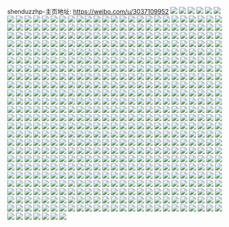 shenduzzhp-主页地址: https://weibo.com/u/3037109952 
![](https://wx4.sinaimg.cn/mw2000/b5069ec0gy1h9kgmlq6igj22d2340x6r.jpg) 
![](https://wx4.sinaimg.cn/mw2000/b5069ec0gy1h9kgmghjhcj22c0340qv5.jpg) 
![](https://wx4.sinaimg.cn/mw2000/b5069ec0gy1h9kgmvv9jvj22c0340npf.jpg) 
![](https://wx4.sinaimg.cn/mw2000/b5069ec0gy1h9kgmy8u1ej22c03407wk.jpg) 
![](https://wx4.sinaimg.cn/mw2000/b5069ec0gy1h9kgmz6b8mj22bm2bmhdt.jpg) 
![](https://wx4.sinaimg.cn/mw2000/b5069ec0gy1h9kgmq5axxj22c0340b2b.jpg) 
![](https://wx4.sinaimg.cn/mw2000/b5069ec0gy1h9kgn7qcy0j22c0340kjm.jpg) 
![](https://wx4.sinaimg.cn/mw2000/b5069ec0gy1h9kgn0vej4j22c02c0hdu.jpg) 
![](https://wx4.sinaimg.cn/mw2000/b5069ec0gy1h9kgn3l144j22c0340b2b.jpg) 
![](https://wx4.sinaimg.cn/mw2000/b5069ec0gy1h9kgn8yw95j21a51a5e81.jpg) 
![](https://wx4.sinaimg.cn/mw2000/b5069ec0gy1h9kgjwz8a5j22c03401kz.jpg) 
![](https://wx4.sinaimg.cn/mw2000/b5069ec0gy1h9kgjt378pj21sc2ds1ky.jpg) 
![](https://wx4.sinaimg.cn/mw2000/b5069ec0gy1h9kgk1ruxcj22c0340qv6.jpg) 
![](https://wx4.sinaimg.cn/mw2000/b5069ec0gy1h9kgjrk9v7j23402c0npf.jpg) 
![](https://wx4.sinaimg.cn/mw2000/b5069ec0gy1h9kgjl8d2xj22c0340x6r.jpg) 
![](https://wx4.sinaimg.cn/mw2000/b5069ec0gy1h9kgjzx2txj23402c0hdv.jpg) 
![](https://wx4.sinaimg.cn/mw2000/b5069ec0gy1h9kgk5brq3j20n00ujdlg.jpg) 
![](https://wx4.sinaimg.cn/mw2000/b5069ec0gy1h9kgk3rpr8j22c0340npd.jpg) 
![](https://wx4.sinaimg.cn/mw2000/b5069ec0gy1h9kgk4qmuvj22c0340b2a.jpg) 
![](https://wx4.sinaimg.cn/mw2000/b5069ec0gy1h6xiqacc4lj223u35re82.jpg) 
![](https://wx4.sinaimg.cn/mw2000/b5069ec0gy1h6xiqk6xcoj24t8cjk7x4.jpg) 
![](https://wx4.sinaimg.cn/mw2000/b5069ec0gy1h6xir3f50sj223u35sn5u.jpg) 
![](https://wx4.sinaimg.cn/mw2000/b5069ec0gy1h6xiqzs7msj223u35sdlh.jpg) 
![](https://wx4.sinaimg.cn/mw2000/b5069ec0gy1h6xir7pgmfj223u35s4qr.jpg) 
![](https://wx4.sinaimg.cn/mw2000/b5069ec0gy1h6xiqst8f4j236c248u0y.jpg) 
![](https://wx4.sinaimg.cn/mw2000/b5069ec0gy1h6xirl7jdbj22c02c0hdt.jpg) 
![](https://wx4.sinaimg.cn/mw2000/b5069ec0gy1h6xiqp16gmj25eo3lshe2.jpg) 
![](https://wx4.sinaimg.cn/mw2000/b5069ec0gy1h6xir9g23rj21j01j0tbw.jpg) 
![](https://wx4.sinaimg.cn/mw2000/b5069ec0gy1h6xiqw2zr4j224836c4qq.jpg) 
![](https://wx4.sinaimg.cn/mw2000/b5069ec0gy1h6xirb71jzj22c02c0hdt.jpg) 
![](https://wx4.sinaimg.cn/mw2000/b5069ec0gy1h6xirfmbr0j25eo3lse87.jpg) 
![](https://wx4.sinaimg.cn/mw2000/b5069ec0gy1h6xirjc53sj247s2t4e87.jpg) 
![](https://wx4.sinaimg.cn/mw2000/b5069ec0gy1h6xirmzqa4j22801o07wi.jpg) 
![](https://wx4.sinaimg.cn/mw2000/b5069ec0gy1h6xiroudvej23402c07wh.jpg) 
![](https://wx4.sinaimg.cn/mw2000/b5069ec0gy1h6ksrkhn2nj23402c0qv6.jpg) 
![](https://wx4.sinaimg.cn/mw2000/b5069ec0gy1h6ksrt2wnzj22c034013o.jpg) 
![](https://wx4.sinaimg.cn/mw2000/b5069ec0gy1h6ksroj7hsj23402c07wj.jpg) 
![](https://wx4.sinaimg.cn/mw2000/b5069ec0gy1h6ksrxva68j23402c0qv7.jpg) 
![](https://wx4.sinaimg.cn/mw2000/b5069ec0gy1h6kssnope3j22c0340kjn.jpg) 
![](https://wx4.sinaimg.cn/mw2000/b5069ec0gy1h6kss90gdvj22c0340npf.jpg) 
![](https://wx4.sinaimg.cn/mw2000/b5069ec0gy1h6ksrfz0dlj22c0340b2a.jpg) 
![](https://wx4.sinaimg.cn/mw2000/b5069ec0gy1h6kssbu1etj22eb1tw4qq.jpg) 
![](https://wx4.sinaimg.cn/mw2000/b5069ec0gy1h6ksryz4j1j20u0140ai1.jpg) 
![](https://wx4.sinaimg.cn/mw2000/b5069ec0gy1h6bx356475j20u0140tgm.jpg) 
![](https://wx4.sinaimg.cn/mw2000/b5069ec0gy1h6bx3cheigj222n34ohdu.jpg) 
![](https://wx4.sinaimg.cn/mw2000/b5069ec0gy1h6bx33y2w6j216f1491f1.jpg) 
![](https://wx4.sinaimg.cn/mw2000/b5069ec0gy1h6bx3nkkouj22ds1scb2a.jpg) 
![](https://wx4.sinaimg.cn/mw2000/b5069ec0gy1h6bx3rznf2j21o01o0hdu.jpg) 
![](https://wx4.sinaimg.cn/mw2000/b5069ec0gy1h6bx31tdkkj20w90nngre.jpg) 
![](https://wx4.sinaimg.cn/mw2000/b5069ec0gy1h6bx40j7itj22c0340qv5.jpg) 
![](https://wx4.sinaimg.cn/mw2000/b5069ec0gy1h6bx48zfkaj22c0340e81.jpg) 
![](https://wx4.sinaimg.cn/mw2000/b5069ec0gy1h6bx49u14sj20ku0ku0t6.jpg) 
![](https://wx4.sinaimg.cn/mw2000/b5069ec0gy1h6bx4cc0oej22hw1vfqv5.jpg) 
![](https://wx4.sinaimg.cn/mw2000/b5069ec0gy1h6bx4gnyktj216o0sgjtd.jpg) 
![](https://wx4.sinaimg.cn/mw2000/b5069ec0gy1h4yl8tfpuxj22c0340e82.jpg) 
![](https://wx4.sinaimg.cn/mw2000/b5069ec0gy1h4yl9ok6wgj22c0340qv5.jpg) 
![](https://wx4.sinaimg.cn/mw2000/b5069ec0gy1h4yl8xeq2lj23402c04qp.jpg) 
![](https://wx4.sinaimg.cn/mw2000/b5069ec0gy1h4yl9m3z2ij22c0340e81.jpg) 
![](https://wx4.sinaimg.cn/mw2000/b5069ec0gy1h4yl96pn4oj23402c04qs.jpg) 
![](https://wx4.sinaimg.cn/mw2000/b5069ec0gy1h4yl9iavsmj22c0340k8z.jpg) 
![](https://wx4.sinaimg.cn/mw2000/b5069ec0gy1h4yl8m5ejjj22c0340b2b.jpg) 
![](https://wx4.sinaimg.cn/mw2000/b5069ec0gy1h4yl9n3x2xj228a2z27qs.jpg) 
![](https://wx4.sinaimg.cn/mw2000/b5069ec0gy1h4yl9ph82dj22792xoqne.jpg) 
![](https://wx4.sinaimg.cn/mw2000/b5069ec0gy1h4yl9hhp7hj22c0340e82.jpg) 
![](https://wx4.sinaimg.cn/mw2000/b5069ec0gy1h4yl9cevz9j22c0340kjm.jpg) 
![](https://wx4.sinaimg.cn/mw2000/b5069ec0gy1h4yl9kwdwlj22801o0b29.jpg) 
![](https://wx4.sinaimg.cn/mw2000/b5069ec0gy1h4l5ujidi5j20u01kjnay.jpg) 
![](https://wx4.sinaimg.cn/mw2000/b5069ec0gy1h4l5uq69moj20u0140thu.jpg) 
![](https://wx4.sinaimg.cn/mw2000/b5069ec0gy1h4l5um3z7gj20u01410z6.jpg) 
![](https://wx4.sinaimg.cn/mw2000/b5069ec0gy1h4l5us9ry1j20u00u0jxu.jpg) 
![](https://wx4.sinaimg.cn/mw2000/b5069ec0gy1h4l5ukvt5dj20u010q7by.jpg) 
![](https://wx4.sinaimg.cn/mw2000/b5069ec0gy1h4l5urfx0wj20u01av49t.jpg) 
![](https://wx4.sinaimg.cn/mw2000/b5069ec0gy1h4l5ut4v8xj20u01t00yr.jpg) 
![](https://wx4.sinaimg.cn/mw2000/b5069ec0gy1h4l5up5iucj20u014014l.jpg) 
![](https://wx4.sinaimg.cn/mw2000/b5069ec0gy1h4l5unqa77j20u0140q9c.jpg) 
![](https://wx4.sinaimg.cn/mw2000/b5069ec0gy1h4l5umy4uaj20u01407bc.jpg) 
![](https://wx4.sinaimg.cn/mw2000/b5069ec0gy1h2p8ewbdtsj21o01o0b2a.jpg) 
![](https://wx4.sinaimg.cn/mw2000/b5069ec0gy1h2p8fekcizj22c0340u0z.jpg) 
![](https://wx4.sinaimg.cn/mw2000/b5069ec0gy1h2p8eykyk7j21o01o0x6p.jpg) 
![](https://wx4.sinaimg.cn/mw2000/b5069ec0gy1h2p8f0wtzej21ny1o0b2b.jpg) 
![](https://wx4.sinaimg.cn/mw2000/b5069ec0gy1h2p8fab7p1j21o01o0b2a.jpg) 
![](https://wx4.sinaimg.cn/mw2000/b5069ec0gy1h2p8fcn9nfj21o02804qq.jpg) 
![](https://wx4.sinaimg.cn/mw2000/b5069ec0gy1h2p8h6ja21j20tz0mind2.jpg) 
![](https://wx4.sinaimg.cn/mw2000/b5069ec0gy1h2p8f37v8dj21o01o07wj.jpg) 
![](https://wx4.sinaimg.cn/mw2000/b5069ec0gy1h2p8evdf8nj22801o04qr.jpg) 
![](https://wx4.sinaimg.cn/mw2000/b5069ec0gy1h2p8ffdvs8j21h41fihdt.jpg) 
![](https://wx4.sinaimg.cn/mw2000/b5069ec0gy1h2p8f5ai5zj22c0340kjm.jpg) 
![](https://wx4.sinaimg.cn/mw2000/b5069ec0gy1h2p8f3t6eqj20u0140qd9.jpg) 
![](https://wx4.sinaimg.cn/mw2000/b5069ec0gy1h2p8f79qupj22c0340x6r.jpg) 
![](https://wx4.sinaimg.cn/mw2000/b5069ec0gy1h1maoo8d53j22c0340hdv.jpg) 
![](https://wx4.sinaimg.cn/mw2000/b5069ec0gy1h1maottr3vj22c0340npe.jpg) 
![](https://wx4.sinaimg.cn/mw2000/b5069ec0gy1h1maog64vwj21yi1yi1ky.jpg) 
![](https://wx4.sinaimg.cn/mw2000/b5069ec0gy1h1maovj3gbj22c03401l0.jpg) 
![](https://wx4.sinaimg.cn/mw2000/b5069ec0gy1h1maorksxlj22c0340qv5.jpg) 
![](https://wx4.sinaimg.cn/mw2000/b5069ec0gy1h1maoyeffgj22c0340qv7.jpg) 
![](https://wx4.sinaimg.cn/mw2000/b5069ec0gy1h1maojig8sj22by33z7wj.jpg) 
![](https://wx4.sinaimg.cn/mw2000/b5069ec0gy1h1maok86nzj22c0340hdt.jpg) 
![](https://wx4.sinaimg.cn/mw2000/b5069ec0gy1h15h70jq4tj20u00u0gud.jpg) 
![](https://wx4.sinaimg.cn/mw2000/b5069ec0gy1h15h6ucdwej21400u0795.jpg) 
![](https://wx4.sinaimg.cn/mw2000/b5069ec0gy1h15h6wne6oj20u00u0dlb.jpg) 
![](https://wx4.sinaimg.cn/mw2000/b5069ec0gy1h15h6tdmdrj20u00u0qa6.jpg) 
![](https://wx4.sinaimg.cn/mw2000/b5069ec0gy1h15h6ys6poj20u0190adq.jpg) 
![](https://wx4.sinaimg.cn/mw2000/b5069ec0gy1h0ynedald8j22c0340u0z.jpg) 
![](https://wx4.sinaimg.cn/mw2000/b5069ec0gy1h0ynekaylpj228n2zj1l0.jpg) 
![](https://wx4.sinaimg.cn/mw2000/b5069ec0gy1h0ynefv0qgj20wi1lstlp.jpg) 
![](https://wx4.sinaimg.cn/mw2000/b5069ec0gy1h0yne0m9t3j22c0340hdw.jpg) 
![](https://wx4.sinaimg.cn/mw2000/b5069ec0gy1h0ynei9xhpj22c0340e85.jpg) 
![](https://wx4.sinaimg.cn/mw2000/b5069ec0gy1h0yneodzdsj22842yu000.jpg) 
![](https://wx4.sinaimg.cn/mw2000/b5069ec0gy1h0ynevn1bfj20wi1ls12r.jpg) 
![](https://wx4.sinaimg.cn/mw2000/b5069ec0gy1h0yne8wyprj22bc334npf.jpg) 
![](https://wx4.sinaimg.cn/mw2000/b5069ec0gy1h0yneuqc8cj22c02c0hdw.jpg) 
![](https://wx4.sinaimg.cn/mw2000/b5069ec0gy1h0ym2o13bqj21s6280kjm.jpg) 
![](https://wx4.sinaimg.cn/mw2000/b5069ec0gy1h0ym2035haj23404o0e86.jpg) 
![](https://wx4.sinaimg.cn/mw2000/b5069ec0gy1h0ym2fn1jbj22o0400x6s.jpg) 
![](https://wx4.sinaimg.cn/mw2000/b5069ec0gy1h0ym2blleyj23402c0u10.jpg) 
![](https://wx4.sinaimg.cn/mw2000/b5069ec0gy1gyzhr77b8yj21qz2c0b2a.jpg) 
![](https://wx4.sinaimg.cn/mw2000/b5069ec0gy1gyzhrc2610j22aa31phdv.jpg) 
![](https://wx4.sinaimg.cn/mw2000/b5069ec0gy1gyzhrae5rjj22c0340hdt.jpg) 
![](https://wx4.sinaimg.cn/mw2000/b5069ec0gy1gyzhrfiefbj22c03407wk.jpg) 
![](https://wx4.sinaimg.cn/mw2000/b5069ec0gy1gyzhr8fxnij22c02c01ky.jpg) 
![](https://wx4.sinaimg.cn/mw2000/b5069ec0gy1gyzhrhyq66j22c0340kjm.jpg) 
![](https://wx4.sinaimg.cn/mw2000/b5069ec0gy1gyzhrk47shj22c0340kjl.jpg) 
![](https://wx4.sinaimg.cn/mw2000/b5069ec0gy1gyzhrkvsuxj21lq25sno4.jpg) 
![](https://wx4.sinaimg.cn/mw2000/b5069ec0gy1gyzhrnhwe2j22c0340b29.jpg) 
![](https://wx4.sinaimg.cn/mw2000/b5069ec0gy1gydosn1zeoj22c02c0qv6.jpg) 
![](https://wx4.sinaimg.cn/mw2000/b5069ec0gy1gydosjg3t8j2340340e87.jpg) 
![](https://wx4.sinaimg.cn/mw2000/b5069ec0gy1gydosfad1oj22c02c0qv6.jpg) 
![](https://wx4.sinaimg.cn/mw2000/b5069ec0gy1gydosok9wnj23402c0qv6.jpg) 
![](https://wx4.sinaimg.cn/mw2000/b5069ec0gy1gydoss7eofj20lc0sgn5m.jpg) 
![](https://wx4.sinaimg.cn/mw2000/b5069ec0gy1gydosutvzbj22c03407wi.jpg) 
![](https://wx4.sinaimg.cn/mw2000/b5069ec0gy1gydosl46p1j21w01w04qp.jpg) 
![](https://wx4.sinaimg.cn/mw2000/b5069ec0gy1gydostlgc6j22c0340b2b.jpg) 
![](https://wx4.sinaimg.cn/mw2000/b5069ec0gy1gydosro3mwj22c03407wj.jpg) 
![](https://wx4.sinaimg.cn/mw2000/b5069ec0gy1gydoswnabpj22c02c0hdu.jpg) 
![](https://wx4.sinaimg.cn/mw2000/b5069ec0gy1gydosqa5jij22c0340qv7.jpg) 
![](https://wx4.sinaimg.cn/mw2000/b5069ec0gy1gxqfet1legj21wx1wx4qq.jpg) 
![](https://wx4.sinaimg.cn/mw2000/b5069ec0gy1gxqfev4hauj22c03401kz.jpg) 
![](https://wx4.sinaimg.cn/mw2000/b5069ec0gy1gxqff322nqj227b27bhdv.jpg) 
![](https://wx4.sinaimg.cn/mw2000/b5069ec0gy1gxqff0m2bjj2340340qva.jpg) 
![](https://wx4.sinaimg.cn/mw2000/b5069ec0gy1gxqfepb7ytj20sg0lcwkh.jpg) 
![](https://wx4.sinaimg.cn/mw2000/b5069ec0gy1gxqfem7iesj226n26nb2a.jpg) 
![](https://wx4.sinaimg.cn/mw2000/b5069ec0gy1gxqfeo58kpj225y1moe82.jpg) 
![](https://wx4.sinaimg.cn/mw2000/b5069ec0gy1gxqff7i7ujj22c0340e83.jpg) 
![](https://wx4.sinaimg.cn/mw2000/b5069ec0gy1gxqff5yjp1j23402c04qr.jpg) 
![](https://wx4.sinaimg.cn/mw2000/b5069ec0gy1gxmpitmou5j20sg0lc7dw.jpg) 
![](https://wx4.sinaimg.cn/mw2000/b5069ec0gy1gxmpim6pvtj22c0340u0y.jpg) 
![](https://wx4.sinaimg.cn/mw2000/b5069ec0gy1gxmpisg2fcj22c0340qv6.jpg) 
![](https://wx4.sinaimg.cn/mw2000/b5069ec0gy1gxmpiuw5pqj20sg0lcgro.jpg) 
![](https://wx4.sinaimg.cn/mw2000/b5069ec0gy1gwuqmtgifvj22c0340qv6.jpg) 
![](https://wx4.sinaimg.cn/mw2000/b5069ec0gy1gwuqmabgf0j22c0340npd.jpg) 
![](https://wx4.sinaimg.cn/mw2000/b5069ec0gy1gwuqmjtxynj23402c0kjo.jpg) 
![](https://wx4.sinaimg.cn/mw2000/b5069ec0gy1gwuqmmf7owj22c0340npd.jpg) 
![](https://wx4.sinaimg.cn/mw2000/b5069ec0gy1gwuqm7znr4j22c03404qt.jpg) 
![](https://wx4.sinaimg.cn/mw2000/b5069ec0gy1gwuqmzyll0j21400u0tbl.jpg) 
![](https://wx4.sinaimg.cn/mw2000/b5069ec0gy1gwuqmvss6uj20ku0rs42i.jpg) 
![](https://wx4.sinaimg.cn/mw2000/b5069ec0gy1gwuqmpw6hwj22c0340qv6.jpg) 
![](https://wx4.sinaimg.cn/mw2000/b5069ec0gy1gwuqn324vzj23402c0e83.jpg) 
![](https://wx4.sinaimg.cn/mw2000/b5069ec0gy1gwuqmywnu8j22c03404qr.jpg) 
![](https://wx4.sinaimg.cn/mw2000/b5069ec0gy1gwuqmuhyq8j20u01hc7f5.jpg) 
![](https://wx4.sinaimg.cn/mw2000/b5069ec0gy1gwuqn3lo4bj20qy0qyq5y.jpg) 
![](https://wx4.sinaimg.cn/mw2000/b5069ec0gy1gwheivgw5oj22c0340npe.jpg) 
![](https://wx4.sinaimg.cn/mw2000/b5069ec0gy1gwhel637u5j2340340e85.jpg) 
![](https://wx4.sinaimg.cn/mw2000/b5069ec0gy1gwhelejlmsj22yo27x7wi.jpg) 
![](https://wx4.sinaimg.cn/mw2000/b5069ec0gy1gwhelf1i0nj20n00uoqaw.jpg) 
![](https://wx4.sinaimg.cn/mw2000/b5069ec0gy1gwhe54hckcj20sg16oti6.jpg) 
![](https://wx4.sinaimg.cn/mw2000/b5069ec0gy1gwheib6o63j22c03401ky.jpg) 
![](https://wx4.sinaimg.cn/mw2000/b5069ec0gy1gwhef9r8lwj21o0280b2a.jpg) 
![](https://wx4.sinaimg.cn/mw2000/b5069ec0gy1gwhelic51nj21wm1wmu0x.jpg) 
![](https://wx4.sinaimg.cn/mw2000/b5069ec0gy1gwhelk46oyj225m2vikjm.jpg) 
![](https://wx4.sinaimg.cn/mw2000/b5069ec0gy1gwhell5lvuj216o1kwb0c.jpg) 
![](https://wx4.sinaimg.cn/mw2000/b5069ec0gy1gwhelmm9wtj23402cykjn.jpg) 
![](https://wx4.sinaimg.cn/mw2000/b5069ec0gy1gwhelno5lij22801rnnpd.jpg) 
![](https://wx4.sinaimg.cn/mw2000/b5069ec0gy1gwhelpcihvj22c0340qv7.jpg) 
![](https://wx4.sinaimg.cn/mw2000/003jxp2ogy1gvjpstuf4nj60tz13zk5v02.jpg) 
![](https://wx4.sinaimg.cn/mw2000/003jxp2ogy1gvjpsxribzj60tz0tz4dy02.jpg) 
![](https://wx4.sinaimg.cn/mw2000/003jxp2ogy1gvjpsm4ch9j62c0340kjm02.jpg) 
![](https://wx4.sinaimg.cn/mw2000/003jxp2ogy1gvjpssz8dtj622o340x6r02.jpg) 
![](https://wx4.sinaimg.cn/mw2000/003jxp2ogy1gvjpsqimx6j61o020p4qp02.jpg) 
![](https://wx4.sinaimg.cn/mw2000/003jxp2ogy1gvjpsozd88j623u35s4qr02.jpg) 
![](https://wx4.sinaimg.cn/mw2000/003jxp2ogy1gvjpsr0lu3j60sg0fh7a802.jpg) 
![](https://wx4.sinaimg.cn/mw2000/003jxp2ogy1gvjpswxhaqj62c03407wj02.jpg) 
![](https://wx4.sinaimg.cn/mw2000/003jxp2ogy1gvjpsygxn1j60u00t417p02.jpg) 
![](https://wx4.sinaimg.cn/mw2000/003jxp2ogy1gv05g83tuwj62c02c0e8202.jpg) 
![](https://wx4.sinaimg.cn/mw2000/003jxp2ogy1gv05e3l80gj62bc334u0z02.jpg) 
![](https://wx4.sinaimg.cn/mw2000/003jxp2ogy1gv05fs62qkj6340340b2c02.jpg) 
![](https://wx4.sinaimg.cn/mw2000/003jxp2ogy1gv05eh4zoqj62bc334x6r02.jpg) 
![](https://wx4.sinaimg.cn/mw2000/003jxp2ogy1gv05goiuk1j61o0280kjl02.jpg) 
![](https://wx4.sinaimg.cn/mw2000/003jxp2ogy1gv05grhzujj62c0340e8202.jpg) 
![](https://wx4.sinaimg.cn/mw2000/003jxp2ogy1gv05g5m2r4j62co334x6t02.jpg) 
![](https://wx4.sinaimg.cn/mw2000/003jxp2ogy1gv05gtkisaj62c0340e8202.jpg) 
![](https://wx4.sinaimg.cn/mw2000/003jxp2ogy1gv05e9gj2ej62802807wi02.jpg) 
![](https://wx4.sinaimg.cn/mw2000/b5069ec0gy1gu6bv49vksj22c0340b2b.jpg) 
![](https://wx4.sinaimg.cn/mw2000/b5069ec0gy1gu6bux2tqfj22c0340u0y.jpg) 
![](https://wx4.sinaimg.cn/mw2000/b5069ec0gy1gu6busilmsj20v91jk7fu.jpg) 
![](https://wx4.sinaimg.cn/mw2000/b5069ec0gy1gu6busx5odj20v91jkgsb.jpg) 
![](https://wx4.sinaimg.cn/mw2000/b5069ec0gy1gu6bwud4s0j22c03407wj.jpg) 
![](https://wx4.sinaimg.cn/mw2000/b5069ec0gy1gu6bv5sgr2j22c0340kjm.jpg) 
![](https://wx4.sinaimg.cn/mw2000/b5069ec0gy1gu6buzss3nj22c03401kz.jpg) 
![](https://wx4.sinaimg.cn/mw2000/b5069ec0gy1gu6burpxpuj22c03417wj.jpg) 
![](https://wx4.sinaimg.cn/mw2000/b5069ec0gy1gu6buoy8qkj22d43jgkjm.jpg) 
![](https://wx4.sinaimg.cn/mw2000/b5069ec0gy1gu6butile6j20v91jkwu7.jpg) 
![](https://wx4.sinaimg.cn/mw2000/b5069ec0gy1gu6bumjne9j22c03407wj.jpg) 
![](https://wx4.sinaimg.cn/mw2000/b5069ec0gy1gu6butzkjaj20v91jkn30.jpg) 
![](https://wx4.sinaimg.cn/mw2000/b5069ec0gy1gu6buvl9m4j22c0341qv6.jpg) 
![](https://wx4.sinaimg.cn/mw2000/b5069ec0gy1gu6bwskuwkj23402c0u0y.jpg) 
![](https://wx4.sinaimg.cn/mw2000/b5069ec0gy1gtqwq1muj2j21hc1407wi.jpg) 
![](https://wx4.sinaimg.cn/mw2000/b5069ec0gy1gtqwq3cytlj22801o0qv5.jpg) 
![](https://wx4.sinaimg.cn/mw2000/b5069ec0gy1gtqwut2k23j21yb1gqb2a.jpg) 
![](https://wx4.sinaimg.cn/mw2000/b5069ec0gy1gtqwqbz2hwj22801o0kjl.jpg) 
![](https://wx4.sinaimg.cn/mw2000/b5069ec0gy1gtqwq934ihj228027yqvd.jpg) 
![](https://wx4.sinaimg.cn/mw2000/b5069ec0gy1gtqwpuiv2aj22801o0x6p.jpg) 
![](https://wx4.sinaimg.cn/mw2000/b5069ec0gy1gtqwzx1g00j22802yoqvn.jpg) 
![](https://wx4.sinaimg.cn/mw2000/b5069ec0gy1gtqwup7k38j22802ynqva.jpg) 
![](https://wx4.sinaimg.cn/mw2000/b5069ec0gy1gtqwpz6zbwj235s2dcx6r.jpg) 
![](https://wx4.sinaimg.cn/mw2000/b5069ec0gy1gthw81sviej20ku0rs0vy.jpg) 
![](https://wx4.sinaimg.cn/mw2000/b5069ec0gy1gthw6spf8qj20ku0rswhq.jpg) 
![](https://wx4.sinaimg.cn/mw2000/b5069ec0gy1gthw82rznrj21o0280npd.jpg) 
![](https://wx4.sinaimg.cn/mw2000/b5069ec0gy1gthw6s78hqj21o0280u0x.jpg) 
![](https://wx4.sinaimg.cn/mw2000/b5069ec0gy1gsyxl4ssgbj22c0340hdv.jpg) 
![](https://wx4.sinaimg.cn/mw2000/b5069ec0gy1gsyxldsacsj21sc2ds7wi.jpg) 
![](https://wx4.sinaimg.cn/mw2000/003jxp2ogy1gsyxlf5ldcj61sc2ds7wi02.jpg) 
![](https://wx4.sinaimg.cn/mw2000/b5069ec0gy1gsyxliird1j23402c0hdu.jpg) 
![](https://wx4.sinaimg.cn/mw2000/b5069ec0gy1gsyxlk7jfmj22c0340b2b.jpg) 
![](https://wx4.sinaimg.cn/mw2000/b5069ec0gy1gsyxlxawx1j22c0340e83.jpg) 
![](https://wx4.sinaimg.cn/mw2000/b5069ec0gy1gsyxl8s854j22c03407wj.jpg) 
![](https://wx4.sinaimg.cn/mw2000/b5069ec0gy1gsyxlb7h9gj22c0340qv5.jpg) 
![](https://wx4.sinaimg.cn/mw2000/b5069ec0gy1gsyxlh5naej22c02dakjm.jpg) 
![](https://wx4.sinaimg.cn/mw2000/b5069ec0gy1gsyxlm1nulj22c03404qr.jpg) 
![](https://wx4.sinaimg.cn/mw2000/b5069ec0gy1gsyxl621g5j22c02c0x6p.jpg) 
![](https://wx4.sinaimg.cn/mw2000/b5069ec0gy1gsveydxiu6j21o0280u0x.jpg) 
![](https://wx4.sinaimg.cn/mw2000/b5069ec0gy1gsveymcbzij21pw4ky7wj.jpg) 
![](https://wx4.sinaimg.cn/mw2000/b5069ec0gy1gsveyog7l5j21o0280qv5.jpg) 
![](https://wx4.sinaimg.cn/mw2000/b5069ec0gy1gsvezjkybqj222893ie86.jpg) 
![](https://wx4.sinaimg.cn/mw2000/b5069ec0gy1gsveyvzvqtj22801o07wi.jpg) 
![](https://wx4.sinaimg.cn/mw2000/b5069ec0gy1gsveyy0gw7j21o0280hdt.jpg) 
![](https://wx4.sinaimg.cn/mw2000/b5069ec0gy1gsveyqu8ftj225q25qb2a.jpg) 
![](https://wx4.sinaimg.cn/mw2000/b5069ec0gy1gsveytn7mmj2280280qv7.jpg) 
![](https://wx4.sinaimg.cn/mw2000/b5069ec0gy1gsveykkh9bj231u340nph.jpg) 
![](https://wx4.sinaimg.cn/mw2000/b5069ec0gy1gsvez2szxaj21o0280e81.jpg) 
![](https://wx4.sinaimg.cn/mw2000/b5069ec0gy1gsveyg5argj21go1gohdt.jpg) 
![](https://wx4.sinaimg.cn/mw2000/b5069ec0gy1gsvez3nswsj21o0280u0x.jpg) 
![](https://wx4.sinaimg.cn/mw2000/b5069ec0gy1gsvfi6dtoqj21fn1wvnit.jpg) 
![](https://wx4.sinaimg.cn/mw2000/b5069ec0gy1gsvez4800hj20lw0t8aja.jpg) 
![](https://wx4.sinaimg.cn/mw2000/003jxp2ogy1gsvez4s910j60sg0iytff02.jpg) 
![](https://wx4.sinaimg.cn/mw2000/b5069ec0gy1gsvezk1y5gj20n00fcn1j.jpg) 
![](https://wx4.sinaimg.cn/mw2000/b5069ec0gy1gsvez6g748j22c02c07wj.jpg) 
![](https://wx4.sinaimg.cn/mw2000/b5069ec0gy1gsvfgfqjdsj22c02c04qs.jpg) 
![](https://wx4.sinaimg.cn/mw2000/b5069ec0gy1gss7w3c86vj21o0280e81.jpg) 
![](https://wx4.sinaimg.cn/mw2000/003jxp2ogy1gss7wptbdej61o0280e8102.jpg) 
![](https://wx4.sinaimg.cn/mw2000/003jxp2ogy1grz9z323bdj62c0359b2b02.jpg) 
![](https://wx4.sinaimg.cn/mw2000/b5069ec0gy1grza03vzw4j23402c0x6r.jpg) 
![](https://wx4.sinaimg.cn/mw2000/b5069ec0gy1grz9z6v6xjj22c02c0npe.jpg) 
![](https://wx4.sinaimg.cn/mw2000/b5069ec0gy1grz9zcbybqj23401qy4qq.jpg) 
![](https://wx4.sinaimg.cn/mw2000/b5069ec0gy1grz9zgank1j22c0340e81.jpg) 
![](https://wx4.sinaimg.cn/mw2000/b5069ec0gy1grz9zewc1uj22c02c07wj.jpg) 
![](https://wx4.sinaimg.cn/mw2000/b5069ec0gy1grz9z55aykj22vd25ie83.jpg) 
![](https://wx4.sinaimg.cn/mw2000/b5069ec0gy1grz9za0z11j226g2wlhdv.jpg) 
![](https://wx4.sinaimg.cn/mw2000/b5069ec0gy1grz4vjv1twj22c0340qv7.jpg) 
![](https://wx4.sinaimg.cn/mw2000/b5069ec0gy1grz9zjrnnvj22c0340kjo.jpg) 
![](https://wx4.sinaimg.cn/mw2000/b5069ec0gy1grza2hrs0jj22c0340npf.jpg) 
![](https://wx4.sinaimg.cn/mw2000/b5069ec0gy1grza059253j21o0280b29.jpg) 
![](https://wx4.sinaimg.cn/mw2000/b5069ec0gy1gruzk8d1gcj22c02c0hdu.jpg) 
![](https://wx4.sinaimg.cn/mw2000/b5069ec0gy1gruzka9xeij22c03404qq.jpg) 
![](https://wx4.sinaimg.cn/mw2000/b5069ec0gy1gruzgrbaa4j23402c0npe.jpg) 
![](https://wx4.sinaimg.cn/mw2000/b5069ec0gy1gruzk6qnvij22c03407wl.jpg) 
![](https://wx4.sinaimg.cn/mw2000/b5069ec0gy1gruzgou4ycj22c02c04qq.jpg) 
![](https://wx4.sinaimg.cn/mw2000/b5069ec0gy1gruztl4kxhj22c02c0x6p.jpg) 
![](https://wx4.sinaimg.cn/mw2000/b5069ec0gy1gruzgmfynaj21o02807wi.jpg) 
![](https://wx4.sinaimg.cn/mw2000/b5069ec0gy1gruzgsiwrtj21m317k1kx.jpg) 
![](https://wx4.sinaimg.cn/mw2000/b5069ec0gy1gr45ox5jm9j20n00vwdjb.jpg) 
![](https://wx4.sinaimg.cn/mw2000/b5069ec0gy1gqeo3lgh0bj21902i0e81.jpg) 
![](https://wx4.sinaimg.cn/mw2000/b5069ec0gy1gqeo3ntddij22bv2bvnpe.jpg) 
![](https://wx4.sinaimg.cn/mw2000/b5069ec0gy1gqeo3q99ayj22c02c0kjn.jpg) 
![](https://wx4.sinaimg.cn/mw2000/b5069ec0gy1gqeo4213f0j22gg1ucnpe.jpg) 
![](https://wx4.sinaimg.cn/mw2000/b5069ec0gy1gqeo3jio0lj22c02c0hdv.jpg) 
![](https://wx4.sinaimg.cn/mw2000/b5069ec0gy1gqeo4i2qs5j22c02c0qv7.jpg) 
![](https://wx4.sinaimg.cn/mw2000/b5069ec0gy1gqeo4t8hk2j22bb332u0z.jpg) 
![](https://wx4.sinaimg.cn/mw2000/b5069ec0gy1gqeo4vafzdj21o01o01ky.jpg) 
![](https://wx4.sinaimg.cn/mw2000/b5069ec0gy1gqeo4wqj4bj22c02c0npd.jpg) 
![](https://wx4.sinaimg.cn/mw2000/b5069ec0gy1gqa5lnpz5ej22c03407wk.jpg) 
![](https://wx4.sinaimg.cn/mw2000/b5069ec0gy1gqa5lr2p6uj22c03404qs.jpg) 
![](https://wx4.sinaimg.cn/mw2000/b5069ec0gy1gqa5lz81tcj23402c01kz.jpg) 
![](https://wx4.sinaimg.cn/mw2000/b5069ec0gy1gqa5la3k0bj22c03401kx.jpg) 
![](https://wx4.sinaimg.cn/mw2000/b5069ec0gy1gqa67ew0e1j22c0340x6s.jpg) 
![](https://wx4.sinaimg.cn/mw2000/b5069ec0gy1gqa5lx565zj22c0340npf.jpg) 
![](https://wx4.sinaimg.cn/mw2000/b5069ec0gy1gqa5lggi0jj228e2z7x6q.jpg) 
![](https://wx4.sinaimg.cn/mw2000/b5069ec0gy1gqa67y0zepj21sc2ds7wk.jpg) 
![](https://wx4.sinaimg.cn/mw2000/b5069ec0gy1gqa68rnx7lj22c0340kjn.jpg) 
![](https://wx4.sinaimg.cn/mw2000/b5069ec0gy1gqa5lu93akj22c0340b2e.jpg) 
![](https://wx4.sinaimg.cn/mw2000/b5069ec0gy1gqa5ldhlp4j22c03407wl.jpg) 
![](https://wx4.sinaimg.cn/mw2000/b5069ec0gy1gqa5lk71gbj22c0340b2a.jpg) 
![](https://wx4.sinaimg.cn/mw2000/b5069ec0gy1gqa67l5y1dj22801o0qv5.jpg) 
![](https://wx4.sinaimg.cn/mw2000/b5069ec0gy1gqa69j9dskj22c0340npf.jpg) 
![](https://wx4.sinaimg.cn/mw2000/b5069ec0gy1gqa69n1wgxj22c03404qx.jpg) 
![](https://wx4.sinaimg.cn/mw2000/b5069ec0gy1gq7lh4csraj22c03407wj.jpg) 
![](https://wx4.sinaimg.cn/mw2000/b5069ec0gy1gq7lh7zo8tj22bb3327wh.jpg) 
![](https://wx4.sinaimg.cn/mw2000/b5069ec0gy1gq7li2k9c8j23402c07wr.jpg) 
![](https://wx4.sinaimg.cn/mw2000/b5069ec0gy1gq7lkjd8icj22c0340qva.jpg) 
![](https://wx4.sinaimg.cn/mw2000/b5069ec0gy1gq7lix9r0dj21o02807wi.jpg) 
![](https://wx4.sinaimg.cn/mw2000/b5069ec0gy1gq7lis5en6j22c02c0qvb.jpg) 
![](https://wx4.sinaimg.cn/mw2000/b5069ec0gy1gq7lj1g6gjj22bb332u0y.jpg) 
![](https://wx4.sinaimg.cn/mw2000/b5069ec0gy1gq7lgx4difj22c03404qy.jpg) 
![](https://wx4.sinaimg.cn/mw2000/b5069ec0gy1gq7lk2ucmfj22c0340u14.jpg) 
![](https://wx4.sinaimg.cn/mw2000/b5069ec0gy1gpcrwuiwpmj22bc3341ky.jpg) 
![](https://wx4.sinaimg.cn/mw2000/b5069ec0gy1gpcrwjxawuj22bc334qv5.jpg) 
![](https://wx4.sinaimg.cn/mw2000/b5069ec0gy1gpcrwohd2rj22bc3347wi.jpg) 
![](https://wx4.sinaimg.cn/mw2000/b5069ec0gy1gpcrwpum6ij22bc3344qq.jpg) 
![](https://wx4.sinaimg.cn/mw2000/b5069ec0gy1gpcrwr6oruj22bc334b2a.jpg) 
![](https://wx4.sinaimg.cn/mw2000/b5069ec0gy1gpcrws9zgxj22822yr4qp.jpg) 
![](https://wx4.sinaimg.cn/mw2000/b5069ec0gy1gpcrww50fnj22bc334b2a.jpg) 
![](https://wx4.sinaimg.cn/mw2000/b5069ec0gy1gpcrwl51taj225n25nb29.jpg) 
![](https://wx4.sinaimg.cn/mw2000/b5069ec0gy1gpcrwt8dzej22bc334kjl.jpg) 
![](https://wx4.sinaimg.cn/mw2000/b5069ec0ly1goq4pcckvrj23402c07vg.jpg) 
![](https://wx4.sinaimg.cn/mw2000/b5069ec0ly1goq4pf2j20j22c03407wj.jpg) 
![](https://wx4.sinaimg.cn/mw2000/b5069ec0ly1goq4pia2czj22c02c0x6q.jpg) 
![](https://wx4.sinaimg.cn/mw2000/b5069ec0ly1goq4pmbq6aj22c0340e84.jpg) 
![](https://wx4.sinaimg.cn/mw2000/b5069ec0ly1goq4ppa9huj22c0340x6q.jpg) 
![](https://wx4.sinaimg.cn/mw2000/b5069ec0ly1goq4pqr9ekj20u00u018s.jpg) 
![](https://wx4.sinaimg.cn/mw2000/b5069ec0ly1goq4payooxj23402c0qv6.jpg) 
![](https://wx4.sinaimg.cn/mw2000/b5069ec0ly1goq4ptmbo5j23402c0b29.jpg) 
![](https://wx4.sinaimg.cn/mw2000/b5069ec0ly1goq4pxzi0fj23402c04qr.jpg) 
![](https://wx4.sinaimg.cn/mw2000/b5069ec0ly1goq4q0qkpqj22c0340u0y.jpg) 
![](https://wx4.sinaimg.cn/mw2000/b5069ec0ly1goq4pvfd6oj20jg0l8tgs.jpg) 
![](https://wx4.sinaimg.cn/mw2000/b5069ec0ly1gk0huncucnj22742xi4qq.jpg) 
![](https://wx4.sinaimg.cn/mw2000/b5069ec0ly1gk0hwd7mxqj22722xf4qq.jpg) 
![](https://wx4.sinaimg.cn/mw2000/b5069ec0ly1gk0i0hzvm9j22c0340u0x.jpg) 
![](https://wx4.sinaimg.cn/mw2000/b5069ec0ly1gk0huuop65j22d43jgb2b.jpg) 
![](https://wx4.sinaimg.cn/mw2000/b5069ec0ly1gk0i1ij240j22c02c0hdt.jpg) 
![](https://wx4.sinaimg.cn/mw2000/b5069ec0ly1gk0i0g785rj22c03401ed.jpg) 
![](https://wx4.sinaimg.cn/mw2000/b5069ec0ly1gk0i0klv9gj21a00uo7ij.jpg) 
![](https://wx4.sinaimg.cn/mw2000/b5069ec0ly1gk0huyca3gj22c0340e82.jpg) 
![](https://wx4.sinaimg.cn/mw2000/b5069ec0ly1gk0hupt5daj22bb334kjl.jpg) 
![](https://wx4.sinaimg.cn/mw2000/b5069ec0ly1gif52v8feyj22c02c0x6p.jpg) 
![](https://wx4.sinaimg.cn/mw2000/b5069ec0ly1gif52zb3tkj21o01o0e82.jpg) 
![](https://wx4.sinaimg.cn/mw2000/b5069ec0ly1gif52udz9jj22bw2bwhdu.jpg) 
![](https://wx4.sinaimg.cn/mw2000/b5069ec0ly1gif531tmsuj21o01o0e82.jpg) 
![](https://wx4.sinaimg.cn/mw2000/b5069ec0ly1gif52s6w13j22c03401ky.jpg) 
![](https://wx4.sinaimg.cn/mw2000/b5069ec0ly1gif5306dpzj21o01o0b2a.jpg) 
![](https://wx4.sinaimg.cn/mw2000/b5069ec0ly1gif52w9izaj22c0340hdv.jpg) 
![](https://wx4.sinaimg.cn/mw2000/b5069ec0ly1gif530zxq6j21o01o0b2a.jpg) 
![](https://wx4.sinaimg.cn/mw2000/b5069ec0ly1gif52y9agdj22c0340e82.jpg) 
![](https://wx4.sinaimg.cn/mw2000/b5069ec0ly1gif52tdlxzj22c0340x6r.jpg) 
![](https://wx4.sinaimg.cn/mw2000/b5069ec0ly1gif52xawvxj22c0340npd.jpg) 
![](https://wx4.sinaimg.cn/mw2000/b5069ec0ly1gif52rivysj20tu13uguu.jpg) 
![](https://wx4.sinaimg.cn/mw2000/b5069ec0ly1ghs0gig234j23402c0kjn.jpg) 
![](https://wx4.sinaimg.cn/mw2000/b5069ec0ly1ghs0gkbdjyj23402c0b2b.jpg) 
![](https://wx4.sinaimg.cn/mw2000/b5069ec0ly1ghs0gldw9xj21o0280u0x.jpg) 
![](https://wx4.sinaimg.cn/mw2000/b5069ec0ly1ghs0gm8wdyj21ho1zk1ky.jpg) 
![](https://wx4.sinaimg.cn/mw2000/b5069ec0ly1ghs0gmxu6xj22c0340qv5.jpg) 
![](https://wx4.sinaimg.cn/mw2000/b5069ec0ly1ghs0gnbr9qj20u014048l.jpg) 
![](https://wx4.sinaimg.cn/mw2000/b5069ec0ly1ghs0godzlij21ho1zknpd.jpg) 
![](https://wx4.sinaimg.cn/mw2000/b5069ec0ly1ghs0gnr9tij21o0280b29.jpg) 
![](https://wx4.sinaimg.cn/mw2000/b5069ec0ly1ghs0gp9knuj23402c0000.jpg) 
![](https://wx4.sinaimg.cn/mw2000/b5069ec0ly1ggxtkgoyfdj21ho1zke81.jpg) 
![](https://wx4.sinaimg.cn/mw2000/b5069ec0ly1ggxtkf8lgbj22c02c0npg.jpg) 
![](https://wx4.sinaimg.cn/mw2000/b5069ec0ly1ggxtklnyt1j21ho1zkb29.jpg) 
![](https://wx4.sinaimg.cn/mw2000/b5069ec0ly1ggxtkk5u4zj22c02c0qv6.jpg) 
![](https://wx4.sinaimg.cn/mw2000/b5069ec0ly1ggxtkiiw5oj21zk2z4b2a.jpg) 
![](https://wx4.sinaimg.cn/mw2000/b5069ec0ly1ggxtr1je19j21o01o07wi.jpg) 
![](https://wx4.sinaimg.cn/mw2000/b5069ec0ly1ggxtr8nfcoj21ho1zkx6r.jpg) 
![](https://wx4.sinaimg.cn/mw2000/b5069ec0ly1ggxtrep1a2j21o01o0x6p.jpg) 
![](https://wx4.sinaimg.cn/mw2000/b5069ec0ly1ggxtrbs428j21o0280hdu.jpg) 
![](https://wx4.sinaimg.cn/mw2000/b5069ec0ly1ggxtrdij4hj21o0280npd.jpg) 
![](https://wx4.sinaimg.cn/mw2000/b5069ec0ly1gft5amm8ovj21o0280kjm.jpg) 
![](https://wx4.sinaimg.cn/mw2000/b5069ec0ly1gft5acuh07j21ho1zkx6q.jpg) 
![](https://wx4.sinaimg.cn/mw2000/b5069ec0ly1gft5a3lkpnj21ho1zk1ky.jpg) 
![](https://wx4.sinaimg.cn/mw2000/b5069ec0ly1gft5ass271j21ho1zk1ky.jpg) 
![](https://wx4.sinaimg.cn/mw2000/b5069ec0gy1gctidc3wxtj21s035s4qp.jpg) 
![](https://wx4.sinaimg.cn/mw2000/b5069ec0gy1gctidgog4bj21s035sqv5.jpg) 
![](https://wx4.sinaimg.cn/mw2000/b5069ec0gy1gctidja9t2j21o0280b29.jpg) 
![](https://wx4.sinaimg.cn/mw2000/b5069ec0gy1gctideg7v1j21o0280e81.jpg) 
![](https://wx4.sinaimg.cn/mw2000/b5069ec0gy1gctidd6uo9j21s035s7wj.jpg) 
![](https://wx4.sinaimg.cn/mw2000/b5069ec0gy1gctidhnkuuj21s035s7wh.jpg) 
![](https://wx4.sinaimg.cn/mw2000/b5069ec0gy1gctidf5yjkj22e22zke81.jpg) 
![](https://wx4.sinaimg.cn/mw2000/b5069ec0gy1gctidfqtnkj21s035s1bj.jpg) 
![](https://wx4.sinaimg.cn/mw2000/b5069ec0gy1gctidihmhtj21s035se81.jpg) 
![](https://wx4.sinaimg.cn/mw2000/b5069ec0gy1gc5793l1fyj21o01o07wi.jpg) 
![](https://wx4.sinaimg.cn/mw2000/b5069ec0gy1gc5797dd8hj21ho1zkkjo.jpg) 
![](https://wx4.sinaimg.cn/mw2000/b5069ec0gy1gc579ivkb5j23402c0e83.jpg) 
![](https://wx4.sinaimg.cn/mw2000/b5069ec0gy1gc579blc49j22c0340b2a.jpg) 
![](https://wx4.sinaimg.cn/mw2000/b5069ec0gy1gc579hewlxj21o01o0kjm.jpg) 
![](https://wx4.sinaimg.cn/mw2000/b5069ec0gy1gc579evniyj21o0280qv5.jpg) 
![](https://wx4.sinaimg.cn/mw2000/b5069ec0gy1gc5799mm2tj22c03404qq.jpg) 
![](https://wx4.sinaimg.cn/mw2000/b5069ec0gy1gc5794uv7sj22bc334b2b.jpg) 
![](https://wx4.sinaimg.cn/mw2000/b5069ec0gy1gc57a9bjksj20u00u0npd.jpg) 
![](https://wx4.sinaimg.cn/mw2000/b5069ec0gy1gc57981uvej20n014wql5.jpg) 
![](https://wx4.sinaimg.cn/mw2000/b5069ec0gy1gc579g68d5j21xi2kou0y.jpg) 
![](https://wx4.sinaimg.cn/mw2000/b5069ec0gy1gc57lc6hzrj22c0340b2c.jpg) 
![](https://wx4.sinaimg.cn/mw2000/b5069ec0gy1gbc6xastt5j23402c0hdw.jpg) 
![](https://wx4.sinaimg.cn/mw2000/b5069ec0gy1gbc73kw5a0j23402c07wj.jpg) 
![](https://wx4.sinaimg.cn/mw2000/b5069ec0gy1gbc6wf202yj23402c07wj.jpg) 
![](https://wx4.sinaimg.cn/mw2000/b5069ec0gy1gbc6xmws7mj21o0280npe.jpg) 
![](https://wx4.sinaimg.cn/mw2000/b5069ec0gy1gbc6z1hs19j22c0340b2a.jpg) 
![](https://wx4.sinaimg.cn/mw2000/b5069ec0gy1gbc6yrjy80j23402c04qu.jpg) 
![](https://wx4.sinaimg.cn/mw2000/b5069ec0gy1gbc6ze6w6jj23402c07wk.jpg) 
![](https://wx4.sinaimg.cn/mw2000/b5069ec0gy1gbc6wupke9j22c03404qs.jpg) 
![](https://wx4.sinaimg.cn/mw2000/b5069ec0gy1gbc6y37pj6j23402c0x6r.jpg) 
![](https://wx4.sinaimg.cn/mw2000/b5069ec0ly1gah8dyt087j21o02801ky.jpg) 
![](https://wx4.sinaimg.cn/mw2000/b5069ec0ly1gah8dt9fezj21hn1zknpd.jpg) 
![](https://wx4.sinaimg.cn/mw2000/b5069ec0ly1gah8dsof2aj21o02804qq.jpg) 
![](https://wx4.sinaimg.cn/mw2000/b5069ec0ly1gah8dvnwsrj21o01o01kx.jpg) 
![](https://wx4.sinaimg.cn/mw2000/b5069ec0ly1gah8dxa0u9j21o0280b2a.jpg) 
![](https://wx4.sinaimg.cn/mw2000/b5069ec0ly1gah8dv4uh0j21o01o01kx.jpg) 
![](https://wx4.sinaimg.cn/mw2000/b5069ec0ly1gah8dwe2bqj21o01o01ky.jpg) 
![](https://wx4.sinaimg.cn/mw2000/b5069ec0ly1gah8duahzvj21o01o01kx.jpg) 
![](https://wx4.sinaimg.cn/mw2000/b5069ec0ly1gah8drj83ej21o11o1npd.jpg) 
![](https://wx4.sinaimg.cn/mw2000/b5069ec0ly1g96yetrpgyj22c02c0hdu.jpg) 
![](https://wx4.sinaimg.cn/mw2000/b5069ec0ly1g96yew9h1lj22c0340b2a.jpg) 
![](https://wx4.sinaimg.cn/mw2000/b5069ec0ly1g91hsol51aj21o0280b2a.jpg) 
![](https://wx4.sinaimg.cn/mw2000/b5069ec0ly1g91hsuq72kj21o0280b2a.jpg) 
![](https://wx4.sinaimg.cn/mw2000/b5069ec0ly1g91hsl4twxj21o02807wi.jpg) 
![](https://wx4.sinaimg.cn/mw2000/b5069ec0ly1g91hsrgu8xj21o02804qq.jpg) 
![](https://wx4.sinaimg.cn/mw2000/b5069ec0ly1g8xcp9o4nsj21o01o0hdx.jpg) 
![](https://wx4.sinaimg.cn/mw2000/b5069ec0ly1g8xcoazy0nj21o01o0b2a.jpg) 
![](https://wx4.sinaimg.cn/mw2000/b5069ec0ly1g8xco6pp7tj21o0280npe.jpg) 
![](https://wx4.sinaimg.cn/mw2000/b5069ec0ly1g8xcpiyzyaj21o0280hdv.jpg) 
![](https://wx4.sinaimg.cn/mw2000/b5069ec0ly1g8xcpyp9egj22803bs7wk.jpg) 
![](https://wx4.sinaimg.cn/mw2000/b5069ec0ly1g8xcppuoy3j21o0280b2b.jpg) 
![](https://wx4.sinaimg.cn/mw2000/b5069ec0ly1g8xcq2za1sj21o0280hdu.jpg) 
![](https://wx4.sinaimg.cn/mw2000/b5069ec0ly1g8xcogt5aqj21o0280b2b.jpg) 
![](https://wx4.sinaimg.cn/mw2000/b5069ec0ly1g8xcq8qr1xj21o0280b2b.jpg) 
![](https://wx4.sinaimg.cn/mw2000/b5069ec0ly1g863isfzmrj22c0340u0x.jpg) 
![](https://wx4.sinaimg.cn/mw2000/b5069ec0ly1g86380nfa7j21o0280kjm.jpg) 
![](https://wx4.sinaimg.cn/mw2000/b5069ec0ly1g86386se94j22c0340hdx.jpg) 
![](https://wx4.sinaimg.cn/mw2000/b5069ec0ly1g8638afk85j22801o04qq.jpg) 
![](https://wx4.sinaimg.cn/mw2000/b5069ec0ly1g8638ekk4pj22801o0hdu.jpg) 
![](https://wx4.sinaimg.cn/mw2000/b5069ec0ly1g8638d94t3j21o0280b2a.jpg) 
![](https://wx4.sinaimg.cn/mw2000/b5069ec0ly1g863899f9ej21o01o0b2a.jpg) 
![](https://wx4.sinaimg.cn/mw2000/b5069ec0ly1g863kjqc5qj21m62vgqv6.jpg) 
![](https://wx4.sinaimg.cn/mw2000/b5069ec0ly1g8638bkq8lj23402c0kjl.jpg) 
![](https://wx4.sinaimg.cn/mw2000/b5069ec0ly1g863176o6uj23402c0npd.jpg) 
![](https://wx4.sinaimg.cn/mw2000/b5069ec0ly1g862ynl7e9j22c0340e84.jpg) 
![](https://wx4.sinaimg.cn/mw2000/b5069ec0ly1g8630fq91fj23402c04qq.jpg) 
![](https://wx4.sinaimg.cn/mw2000/b5069ec0ly1g862ypxd6uj20tt1gzgvh.jpg) 
![](https://wx4.sinaimg.cn/mw2000/b5069ec0ly1g862yp92pxj22c02c0x6r.jpg) 
![](https://wx4.sinaimg.cn/mw2000/b5069ec0ly1g862ygu5gij22c0340x6q.jpg) 
![](https://wx4.sinaimg.cn/mw2000/b5069ec0ly1g862yi8nfbj23402c0npf.jpg) 
![](https://wx4.sinaimg.cn/mw2000/b5069ec0ly1g8630dzpyjj23401r04qq.jpg) 
![](https://wx4.sinaimg.cn/mw2000/b5069ec0ly1g862yljy5lj23402c0nih.jpg) 
![](https://wx4.sinaimg.cn/mw2000/b5069ec0ly1g862t813xuj21o0280b29.jpg) 
![](https://wx4.sinaimg.cn/mw2000/b5069ec0ly1g862t91lakj21o0280b29.jpg) 
![](https://wx4.sinaimg.cn/mw2000/b5069ec0ly1g862taa9f0j21o02801ky.jpg) 
![](https://wx4.sinaimg.cn/mw2000/b5069ec0ly1g862t6t5loj22801o0hdt.jpg) 
![](https://wx4.sinaimg.cn/mw2000/b5069ec0ly1g862tb8cilj21o0280b29.jpg) 
![](https://wx4.sinaimg.cn/mw2000/b5069ec0ly1g862tc5dmjj21o02804qp.jpg) 
![](https://wx4.sinaimg.cn/mw2000/b5069ec0ly1g862tefod6j22801o0u0x.jpg) 
![](https://wx4.sinaimg.cn/mw2000/b5069ec0ly1g862tdbmquj22801o0u0x.jpg) 
![](https://wx4.sinaimg.cn/mw2000/b5069ec0ly1g862tcjew7j20p21dsjy5.jpg) 
![](https://wx4.sinaimg.cn/mw2000/b5069ec0ly1g50w24wetxj22c02c0hdt.jpg) 
![](https://wx4.sinaimg.cn/mw2000/b5069ec0ly1g50w48egrrj22c02c0x6q.jpg) 
![](https://wx4.sinaimg.cn/mw2000/b5069ec0ly1g50w29ieqoj22c0340npm.jpg) 
![](https://wx4.sinaimg.cn/mw2000/b5069ec0ly1g50w2d101zj22c02c07rg.jpg) 
![](https://wx4.sinaimg.cn/mw2000/b5069ec0ly1g50w21jc5wj227u1o0x6p.jpg) 
![](https://wx4.sinaimg.cn/mw2000/b5069ec0ly1g50w2c2h94j22c02c0b2a.jpg) 
![](https://wx4.sinaimg.cn/mw2000/b5069ec0ly1g50w5hskjtj21kw2t4u0x.jpg) 
![](https://wx4.sinaimg.cn/mw2000/b5069ec0ly1g50w23hrt3j21kw2t4u0x.jpg) 
![](https://wx4.sinaimg.cn/mw2000/b5069ec0ly1g50w22id13j21kw2t4u0x.jpg) 
![](https://wx4.sinaimg.cn/mw2000/b5069ec0ly1g4k5kv3wc3j22bc3341kx.jpg) 
![](https://wx4.sinaimg.cn/mw2000/b5069ec0ly1g4k5krydtsj22bc334e81.jpg) 
![](https://wx4.sinaimg.cn/mw2000/b5069ec0ly1g4k5kxvps0j22bc3347wh.jpg) 
![](https://wx4.sinaimg.cn/mw2000/b5069ec0ly1g4k5l272f3j22bc3341kx.jpg) 
![](https://wx4.sinaimg.cn/mw2000/b5069ec0ly1g4igic8gcsj22062o84qq.jpg) 
![](https://wx4.sinaimg.cn/mw2000/b5069ec0ly1g4igift1w3j22o91s61kz.jpg) 
![](https://wx4.sinaimg.cn/mw2000/b5069ec0ly1g4igikunqlj22o91s6qv6.jpg) 
![](https://wx4.sinaimg.cn/mw2000/b5069ec0ly1g4igie4b8xj22o91s6kjm.jpg) 
![](https://wx4.sinaimg.cn/mw2000/b5069ec0ly1g4igi8v01vj22072o9u0y.jpg) 
![](https://wx4.sinaimg.cn/mw2000/b5069ec0ly1g4igilfxuej21s616shan.jpg) 
![](https://wx4.sinaimg.cn/mw2000/b5069ec0ly1g4igigvy0jj22o91s64qp.jpg) 
![](https://wx4.sinaimg.cn/mw2000/b5069ec0ly1g4igib32tmj22o91s6x6q.jpg) 
![](https://wx4.sinaimg.cn/mw2000/b5069ec0ly1g4igiisdgyj22o91s67wi.jpg) 
![](https://wx4.sinaimg.cn/mw2000/b5069ec0ly1g3et7y0qauj21v41v4qv5.jpg) 
![](https://wx4.sinaimg.cn/mw2000/b5069ec0ly1g3et7w4jzxj21vk1vkx6p.jpg) 
![](https://wx4.sinaimg.cn/mw2000/b5069ec0ly1g3et7x5lrwj20xc18e4qq.jpg) 
![](https://wx4.sinaimg.cn/mw2000/b5069ec0ly1g3etd75lhej20u60u4ais.jpg) 
![](https://wx4.sinaimg.cn/mw2000/b5069ec0ly1g3dx10qhzyj20tz1b24g7.jpg) 
![](https://wx4.sinaimg.cn/mw2000/b5069ec0ly1g3176y6m7kj20u016fqv5.jpg) 
![](https://wx4.sinaimg.cn/mw2000/b5069ec0ly1g2who4bgj2j21o027vx5h.jpg) 
![](https://wx4.sinaimg.cn/mw2000/b5069ec0ly1g2who5h1n8j21o027vazp.jpg) 
![](https://wx4.sinaimg.cn/mw2000/b5069ec0ly1g2who5xhndj21he1z4tzp.jpg) 
![](https://wx4.sinaimg.cn/mw2000/b5069ec0ly1g2who6rc0pj21o027ywzu.jpg) 
![](https://wx4.sinaimg.cn/mw2000/b5069ec0ly1g2who88ki9j20u01hck36.jpg) 
![](https://wx4.sinaimg.cn/mw2000/b5069ec0ly1g2who3pt94j21sg2dsh6r.jpg) 
![](https://wx4.sinaimg.cn/mw2000/b5069ec0ly1g2who7dry4j227u1o0npd.jpg) 
![](https://wx4.sinaimg.cn/mw2000/b5069ec0ly1g1z55saertj21o01o0e81.jpg) 
![](https://wx4.sinaimg.cn/mw2000/b5069ec0ly1g1z55qi4hxj20g00sggpd.jpg) 
![](https://wx4.sinaimg.cn/mw2000/b5069ec0ly1g1z55tcq9ij222o3401kx.jpg) 
![](https://wx4.sinaimg.cn/mw2000/b5069ec0ly1g1z55u039wj21o027zhdt.jpg) 
![](https://wx4.sinaimg.cn/mw2000/b5069ec0ly1g1z55p4whdj21o027yu0x.jpg) 
![](https://wx4.sinaimg.cn/mw2000/b5069ec0ly1g1z55st2xdj2280280e81.jpg) 
![](https://wx4.sinaimg.cn/mw2000/b5069ec0ly1g1z55uhi2xj21kw23q1ei.jpg) 
![](https://wx4.sinaimg.cn/mw2000/b5069ec0ly1g1z55q5rklj22o82o8tz6.jpg) 
![](https://wx4.sinaimg.cn/mw2000/b5069ec0ly1g1z55r89e1j227u1o0e81.jpg) 
![](https://wx4.sinaimg.cn/mw2000/b5069ec0gy1g1hguxwbqaj22o91s64qp.jpg) 
![](https://wx4.sinaimg.cn/mw2000/b5069ec0gy1g1hguv5ru3j21kw16oh57.jpg) 
![](https://wx4.sinaimg.cn/mw2000/b5069ec0gy1g1hgv1strcj218c0tktdh.jpg) 
![](https://wx4.sinaimg.cn/mw2000/b5069ec0gy1g1hguz4s38j21kw23ue81.jpg) 
![](https://wx4.sinaimg.cn/mw2000/b5069ec0gy1g1hguw0c30j22062o8hdt.jpg) 
![](https://wx4.sinaimg.cn/mw2000/b5069ec0gy1g1hgv1dv5jj22o91s6e81.jpg) 
![](https://wx4.sinaimg.cn/mw2000/b5069ec0gy1g1hguxdmpjj22o91s6e81.jpg) 
![](https://wx4.sinaimg.cn/mw2000/b5069ec0gy1g1hguwnp2ij22oa1i67wh.jpg) 
![](https://wx4.sinaimg.cn/mw2000/b5069ec0ly1g1hnjp6sypj21o027ub2a.jpg) 
![](https://wx4.sinaimg.cn/mw2000/b5069ec0ly1g160x5595yj227z1o0qv5.jpg) 
![](https://wx4.sinaimg.cn/mw2000/b5069ec0ly1g160wfop81j22c0340qv6.jpg) 
![](https://wx4.sinaimg.cn/mw2000/b5069ec0ly1g160wtdcwsj20xc18e7wi.jpg) 
![](https://wx4.sinaimg.cn/mw2000/b5069ec0ly1g160whiiwxj20u00u0afx.jpg) 
![](https://wx4.sinaimg.cn/mw2000/b5069ec0ly1g160y0pvuuj227y1o0x6q.jpg) 
![](https://wx4.sinaimg.cn/mw2000/b5069ec0ly1g160xdyuc7j227y1o04qq.jpg) 
![](https://wx4.sinaimg.cn/mw2000/b5069ec0ly1fz6ei9waifj20z90z316w.jpg) 
![](https://wx4.sinaimg.cn/mw2000/b5069ec0ly1fyzh935cxfj21o027yu0x.jpg) 
![](https://wx4.sinaimg.cn/mw2000/b5069ec0ly1fynh4zatbhj21o01o0b29.jpg) 
![](https://wx4.sinaimg.cn/mw2000/b5069ec0ly1fynh54gsogj21o01o0qv5.jpg) 
![](https://wx4.sinaimg.cn/mw2000/b5069ec0ly1fynhbdmx3ej21o01o0hdt.jpg) 
![](https://wx4.sinaimg.cn/mw2000/b5069ec0ly1fynh55m9drj21o01o0kjl.jpg) 
![](https://wx4.sinaimg.cn/mw2000/b5069ec0ly1fynh52ebulj21o027yx6p.jpg) 
![](https://wx4.sinaimg.cn/mw2000/b5069ec0ly1fynh568ti3j21o01o0hdt.jpg) 
![](https://wx4.sinaimg.cn/mw2000/b5069ec0ly1fynh4zvdznj21o027ykjl.jpg) 
![](https://wx4.sinaimg.cn/mw2000/b5069ec0ly1fynh5317m0j21o01o0npd.jpg) 
![](https://wx4.sinaimg.cn/mw2000/b5069ec0ly1fynh51ontjj21o01o0hdt.jpg) 
![](https://wx4.sinaimg.cn/mw2000/b5069ec0gy1fxddc2j1vkj20yy0tyjyb.jpg) 
![](https://wx4.sinaimg.cn/mw2000/b5069ec0gy1fxddj5xqcqj21o027unpd.jpg) 
![](https://wx4.sinaimg.cn/mw2000/b5069ec0gy1fxddgf389oj227u1o0kjl.jpg) 
![](https://wx4.sinaimg.cn/mw2000/b5069ec0gy1fxddcls4vmj21o01o0b29.jpg) 
![](https://wx4.sinaimg.cn/mw2000/b5069ec0gy1fxddaumewnj218g0tm4cv.jpg) 
![](https://wx4.sinaimg.cn/mw2000/b5069ec0gy1fxddbun5wnj218g0tmql9.jpg) 
![](https://wx4.sinaimg.cn/mw2000/b5069ec0gy1fwv6xbjfe2j21o01o0e0f.jpg) 
![](https://wx4.sinaimg.cn/mw2000/b5069ec0gy1fwv6x9qilkj21o027u7wh.jpg) 
![](https://wx4.sinaimg.cn/mw2000/b5069ec0gy1fwv6xdnn69j21o01o0qis.jpg) 
![](https://wx4.sinaimg.cn/mw2000/b5069ec0gy1fwv6xf8t1lj21o027vb29.jpg) 
![](https://wx4.sinaimg.cn/mw2000/b5069ec0gy1fwv6xcldebj21o01o0wuj.jpg) 
![](https://wx4.sinaimg.cn/mw2000/b5069ec0gy1fwv6xgungtj21o027v4qp.jpg) 
![](https://wx4.sinaimg.cn/mw2000/b5069ec0gy1fw02et7f22j20ku5r9nph.jpg) 
![](https://wx4.sinaimg.cn/mw2000/b5069ec0gy1fw02gogtnrj20ku4i1b2d.jpg) 
![](https://wx4.sinaimg.cn/mw2000/b5069ec0gy1fw02gd22eqj20ku41ub2c.jpg) 
![](https://wx4.sinaimg.cn/mw2000/b5069ec0gy1fw02dvwpu5j20ku4tmhdy.jpg) 
![](https://wx4.sinaimg.cn/mw2000/b5069ec0gy1ftdageggg4j20l80m8tab.jpg) 
![](https://wx4.sinaimg.cn/mw2000/b5069ec0gy1fsgxp8641jj23vc2kwu11.jpg) 
![](https://wx4.sinaimg.cn/mw2000/b5069ec0gy1fsgxs416d6j23vc2kwu11.jpg) 
![](https://wx4.sinaimg.cn/mw2000/b5069ec0gy1fsgxozio80j23402c0hdu.jpg) 
![](https://wx4.sinaimg.cn/mw2000/b5069ec0gy1frzfmn26ktj20ku1wlhdu.jpg) 
![](https://wx4.sinaimg.cn/mw2000/b5069ec0gy1frzfm2zqokj20ku2ahqv6.jpg) 
![](https://wx4.sinaimg.cn/mw2000/b5069ec0gy1frzfo167glj20ku3iihdw.jpg) 
![](https://wx4.sinaimg.cn/mw2000/b5069ec0gy1frzfo8fe7ej20ku3e5npg.jpg) 
![](https://wx4.sinaimg.cn/mw2000/b5069ec0gy1frsf581crlj21400qogvz.jpg) 
![](https://wx4.sinaimg.cn/mw2000/b5069ec0gy1frsf5l8m4vj21og2io7wi.jpg) 
![](https://wx4.sinaimg.cn/mw2000/b5069ec0gy1frsf5dovq9j21ed1h74qr.jpg) 
![](https://wx4.sinaimg.cn/mw2000/b5069ec0gy1frsf5h0nrmj22dm22mb29.jpg) 
![](https://wx4.sinaimg.cn/mw2000/b5069ec0gy1frrc2283ksj228a1hj4qq.jpg) 
![](https://wx4.sinaimg.cn/mw2000/b5069ec0gy1frrc29m0epj228a1hjnpe.jpg) 
![](https://wx4.sinaimg.cn/mw2000/b5069ec0gy1frrc260z3gj20m80etgms.jpg) 
![](https://wx4.sinaimg.cn/mw2000/b5069ec0gy1frrc27n4g8j228a1hjkjm.jpg) 
![](https://wx4.sinaimg.cn/mw2000/b5069ec0gy1frrc251da2j228a1hje86.jpg) 
![](https://wx4.sinaimg.cn/mw2000/b5069ec0gy1frrc4qqrnij21900u0n5s.jpg) 
![](https://wx4.sinaimg.cn/mw2000/b5069ec0gy1frrc2dfvhqj228a1hj1l0.jpg) 
![](https://wx4.sinaimg.cn/mw2000/b5069ec0gy1frrc22y9wbj207607jtbd.jpg) 
![](https://wx4.sinaimg.cn/mw2000/b5069ec0gy1frrc23abkij206q06g40m.jpg) 
![](https://wx4.sinaimg.cn/mw2000/b5069ec0gy1frgcuaq6g4j22bc1jkx6r.jpg) 
![](https://wx4.sinaimg.cn/mw2000/b5069ec0gy1frdfc26jtnj22bc2bcx6r.jpg) 
![](https://wx4.sinaimg.cn/mw2000/b5069ec0gy1fr06wxxntbj21e01e07wj.jpg) 
![](https://wx4.sinaimg.cn/mw2000/b5069ec0gy1fr06wzj6qjj20hs0bygnd.jpg) 
![](https://wx4.sinaimg.cn/mw2000/b5069ec0gy1fr06x03y0wj20hs0bt0uv.jpg) 
![](https://wx4.sinaimg.cn/mw2000/b5069ec0gy1fr06x0niv1j20hs0b240b.jpg) 
![](https://wx4.sinaimg.cn/mw2000/b5069ec0gy1fr06ytmc5yj20vi13eu0x.jpg) 
![](https://wx4.sinaimg.cn/mw2000/b5069ec0gy1fr06x5msbwj22c03401l1.jpg) 
![](https://wx4.sinaimg.cn/mw2000/b5069ec0gy1fr06x6yb57j20hs0c2dh7.jpg) 
![](https://wx4.sinaimg.cn/mw2000/b5069ec0gy1fr06x9lrikj22801hc1ky.jpg) 
![](https://wx4.sinaimg.cn/mw2000/b5069ec0gy1fr06xb3awdj215n0v9n7n.jpg) 
![](https://wx4.sinaimg.cn/mw2000/b5069ec0gy1fqkqesmajbj22c0340u0y.jpg) 
![](https://wx4.sinaimg.cn/mw2000/b5069ec0gy1fqkqf1f0hrj23402c0kjm.jpg) 
![](https://wx4.sinaimg.cn/mw2000/b5069ec0gy1fqkqepnfwhj21w02iou0y.jpg) 
![](https://wx4.sinaimg.cn/mw2000/b5069ec0gy1fqkgbdltpzj22c0340npe.jpg) 
![](https://wx4.sinaimg.cn/mw2000/b5069ec0gy1fqkqfbpsetj22ds1sgx6p.jpg) 
![](https://wx4.sinaimg.cn/mw2000/b5069ec0gy1fqkqfeqmixj22c0340npd.jpg) 
![](https://wx4.sinaimg.cn/mw2000/b5069ec0gy1fqkqfj9d0fj22c0340u0x.jpg) 
![](https://wx4.sinaimg.cn/mw2000/b5069ec0gy1fqkqfrljdgj22c0340npd.jpg) 
![](https://wx4.sinaimg.cn/mw2000/b5069ec0gy1fqkqg55zltj21w02iox6x.jpg) 
![](https://wx4.sinaimg.cn/mw2000/b5069ec0gy1fqed3dug9ej22801hcx6q.jpg) 
![](https://wx4.sinaimg.cn/mw2000/b5069ec0gy1fqed2x6v0sj22801hc1ky.jpg) 
![](https://wx4.sinaimg.cn/mw2000/b5069ec0gy1fqed3wp2elj22801hckjm.jpg) 
![](https://wx4.sinaimg.cn/mw2000/b5069ec0gy1fqed2li4xij22801hc7wh.jpg) 
![](https://wx4.sinaimg.cn/mw2000/b5069ec0ly1fq26a2fa6hj21r03404qs.jpg) 
![](https://wx4.sinaimg.cn/mw2000/b5069ec0ly1fq269vlzl6j21r03407wj.jpg) 
![](https://wx4.sinaimg.cn/mw2000/b5069ec0ly1fq26a79j81j21r0340e83.jpg) 
![](https://wx4.sinaimg.cn/mw2000/b5069ec0ly1fq26ay7tpkj23402c0npj.jpg) 
![](https://wx4.sinaimg.cn/mw2000/b5069ec0ly1fpzski8ropj22yo1o0hdt.jpg) 
![](https://wx4.sinaimg.cn/mw2000/b5069ec0ly1fpzskle296j22c0340e84.jpg) 
![](https://wx4.sinaimg.cn/mw2000/b5069ec0ly1fpzskmj2ofj20qo0zk7gi.jpg) 
![](https://wx4.sinaimg.cn/mw2000/b5069ec0ly1fpzskgacz4j21xo2kw4qp.jpg) 
![](https://wx4.sinaimg.cn/mw2000/b5069ec0gy1fo6y6i15t4j20hs0hs0wz.jpg) 
![](https://wx4.sinaimg.cn/mw2000/b5069ec0gy1fmjgqtrgsbj20ku116jva.jpg) 
![](https://wx4.sinaimg.cn/mw2000/b5069ec0gy1fmjgquhp0yj20ku112di5.jpg) 
![](https://wx4.sinaimg.cn/mw2000/b5069ec0gy1fl9bnhfd0xj21hc0u0ki8.jpg) 
![](https://wx4.sinaimg.cn/mw2000/b5069ec0gy1fki6l68dexj222o340x6w.jpg) 
![](https://wx4.sinaimg.cn/mw2000/b5069ec0gy1fki6l9da91j222o3401l5.jpg) 
![](https://wx4.sinaimg.cn/mw2000/b5069ec0gy1fki6lchlc1j23vc2kwnph.jpg) 
![](https://wx4.sinaimg.cn/mw2000/b5069ec0gy1fki6l3gkoqj22c0340kjn.jpg) 
![](https://wx4.sinaimg.cn/mw2000/b5069ec0jw1epgzjvib6yj20hs0hswhz.jpg) 
![](https://wx4.sinaimg.cn/mw2000/b5069ec0jw1epgzjvzsc4j20hs0hsade.jpg) 
![](https://wx4.sinaimg.cn/mw2000/b5069ec0jw1epgzjy6b5pj20dc0hst9y.jpg) 
![](https://wx4.sinaimg.cn/mw2000/b5069ec0jw1epgzjyo8lcj20hs0hswi0.jpg) 
![](https://wx4.sinaimg.cn/mw2000/b5069ec0jw1epgzjz4qlqj20hs0hsgnj.jpg) 
![](https://wx4.sinaimg.cn/mw2000/b5069ec0jw1epgzjxswp4j20hs0hswix.jpg) 
![](https://wx4.sinaimg.cn/mw2000/b5069ec0jw1epgzjzm0mkj20hs0hsn16.jpg) 
![](https://wx4.sinaimg.cn/mw2000/b5069ec0jw1epgzk08aztj20dc0hs0un.jpg) 
![](https://wx4.sinaimg.cn/mw2000/b5069ec0jw1epgzjuxfeuj20hs0hswhb.jpg) 
![](https://wx4.sinaimg.cn/mw2000/b5069ec0jw1ejqdciy5raj218g0xck1a.jpg) 
![](https://wx4.sinaimg.cn/mw2000/b5069ec0jw1ejqdcljtjyj218g18g1en.jpg) 
![](https://wx4.sinaimg.cn/mw2000/b5069ec0jw1ejqdcps5n0j218g18g7hl.jpg) 
![](https://wx4.sinaimg.cn/mw2000/b5069ec0jw1ejqdcr2edoj218g18gk37.jpg) 
![](https://wx4.sinaimg.cn/mw2000/b5069ec0jw1ejqdcsai68j218g18g15j.jpg) 
![](https://wx4.sinaimg.cn/mw2000/b5069ec0jw1ejqdcuga9zj218g18gnbc.jpg) 
![](https://wx4.sinaimg.cn/mw2000/b5069ec0jw1ejqdcvqtqtj218g18g7g6.jpg) 
![](https://wx4.sinaimg.cn/mw2000/b5069ec0jw1ejqdcx98glj218g18g4cx.jpg) 
![](https://wx4.sinaimg.cn/mw2000/b5069ec0jw1ejqdcy889uj20w016ok4i.jpg) 
